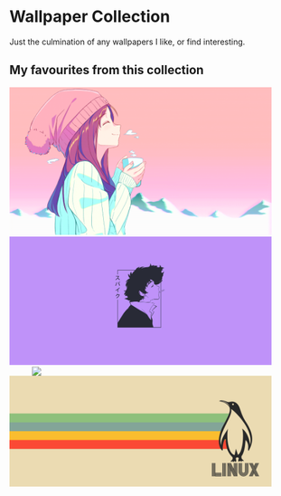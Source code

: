 # Wallpaper Collection
Just the culmination of any wallpapers I like, or find interesting.

## My favourites from this collection

<img src="https://github.com/rampus-bit/Wallpapers/blob/main/Anime/Arctic.png" width="464px"/>
<img src="https://github.com/rampus-bit/Wallpapers/blob/main/Anime/Spike-Purple.jpeg" width="464px"/>
<img src="https://github.com/rampus-bit/Wallpapers/blob/main/Personal/Tokyo.png" align="right" width="464px"/>
<img src="https://github.com/rampus-bit/Wallpapers/blob/main/Personal/Polaroid.png" width="464px"/>
